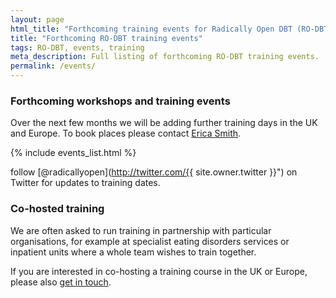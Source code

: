 ```yaml
---
layout: page
html_title: "Forthcoming training events for Radically Open DBT (RO-DBT)"
title: "Forthcoming RO-DBT training events"
tags: RO-DBT, events, training
meta_description: Full listing of forthcoming RO-DBT training events.
permalink: /events/
---
```


### Forthcoming workshops and training events


Over the next few months we will be adding further training days in the UK and Europe. To book places please contact [Erica Smith](mailto:{{site.bookings.email}}).


{% include events_list.html %}


<span class="icon-twitter"></span> follow [@radicallyopen](http://twitter.com/{{ site.owner.twitter }}") on Twitter for updates to training dates.




### Co-hosted training

We are often asked to run training in partnership with particular organisations, for example at specialist eating disorders services or inpatient units where a whole team wishes to train together.

If you are interested in co-hosting a training course in the UK or Europe, please also [get in touch](/contact/).





